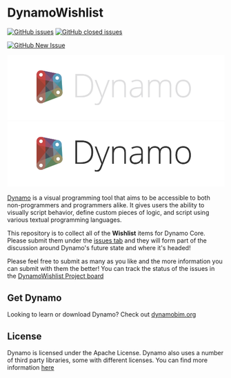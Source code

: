 # DynamoWishlist

[![GitHub issues](https://img.shields.io/github/issues/DynamoDS/DynamoWishlist)](https://github.com/DynamoDS/DynamoWishlist/issues?q=is%3Aissue+is%3Aopen+sort%3Aupdated-desc) [![GitHub closed issues](https://img.shields.io/github/issues-closed/DynamoDS/DynamoWishlist)](https://github.com/DynamoDS/DynamoWishlist/issues?q=is%3Aissue+sort%3Aupdated-desc+is%3Aclosed)

[![GitHub New Issue](https://img.shields.io/badge/Submit%20New%20Request-228537ff)](https://github.com/DynamoDS/DynamoWishlist/issues/new/choose)

![Image](resources/images/dynamo_logo_light.png#gh-dark-mode-only)
![Image](resources/images/dynamo_logo_dark.png#gh-light-mode-only)

[Dynamo](https://github.com/DynamoDS/Dynamo) is a visual programming tool that aims to be accessible to both non-programmers and programmers alike. It gives users the ability to visually script behavior, define custom pieces of logic, and script using various textual programming languages.

This repository is to collect all of the **Wishlist** items for Dynamo Core. Please submit them under the [issues tab](https://github.com/DynamoDS/DynamoWishlist/issues) and they will form part of the discussion around Dynamo's future state and where it's headed!

Please feel free to submit as many as you like and the more information you can submit with them the better! You can track the status of the issues in the [DynamoWishlist Project board](https://github.com/orgs/DynamoDS/projects/3)

## Get Dynamo

Looking to learn or download Dynamo? Check out [dynamobim.org](https://dynamobim.org/learn/)

## License

Dynamo is licensed under the Apache License. Dynamo also uses a number of third party libraries, some with different licenses. You can find more information [here](https://github.com/DynamoDS/Dynamo/blob/master/LICENSE.txt)
